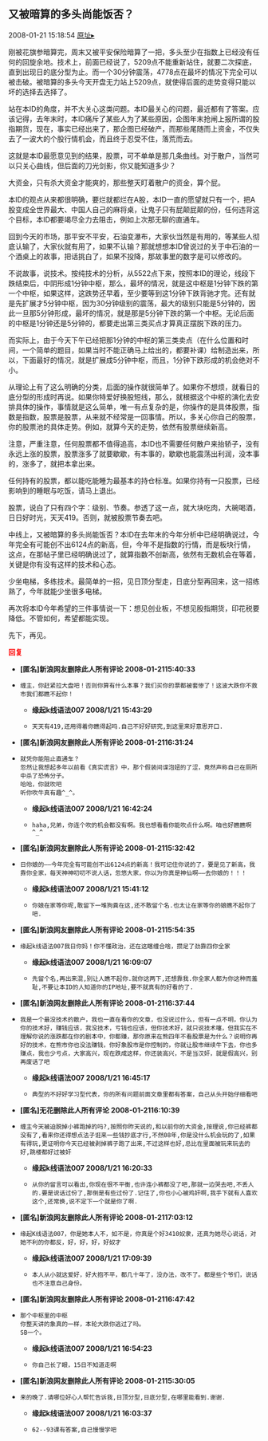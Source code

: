 ## 又被暗算的多头尚能饭否？
2008-01-21 15:18:54
[原址▸](http://www.fxgan.com/chan_time/2008_01_06/843.htm)



 刚被花旗参暗算完，周末又被平安保险暗算了一把，多头至少在指数上已经没有任何的回旋余地。技术上，前面已经说了，5209点不能重新站住，就要二次探底，直到出现日的底分型为止。而一个30分钟震荡，4778点在最坏的情况下完全可以被击破。被暗算的多头今天开盘无力站上5209点，就使得后面的走势变得只能以坏的选择去选择了。


 


 站在本ID的角度，并不大关心这类问题。本ID最关心的问题，最近都有了答案。应该记得，去年末时，本ID痛斥了某些人为了某些原因，企图年末抢闸上报所谓的股指期货，现在，事实已经出来了，那企图已经破产，而那些尾随而上资金，不仅失去了一波大的个股行情机会，而且终于忍受不住，落荒而去。


 


 这就是本ID最愿意见到的结果，股票，可不单单是那几条曲线。对于散户，当然可以只关心曲线，但后面的刀光剑影，你又能知道多少？


 


 大资金，只有杀大资金才能爽的，那些整天盯着散户的资金，算个屁。


 


 本ID的观点从来都很明确，要烂就都烂在A股，本ID一直的愿望就只有一个，把A股变成全世界最大、中国人自己的麻将桌，让鬼子只有屁颠屁颠的份，任何违背这个目标，本ID都要竭尽全力去阻击，例如上次那无聊的直通车。


 


 回到今天的市场，那平安不平安，石油变瀑布，大家伙当然是有用的，等某些人彻底认输了，大家伙就有用了，如果不认输？那就想想本ID曾说过的关于中石油的一个酒桌上的故事，把话挑白了，如果不投降，那故事里的数字是可以修改的。


 


 不说故事，说技术。按纯技术的分析，从5522点下来，按照本ID的理论，线段下跌结束后，中阴形成1分钟中枢，那么，最坏的情况，就是这中枢是1分钟下跌的第一个中枢，如果这样，这跌势还早着，至少要等到这1分钟下跌背驰才完。还有就是先扩展才5分钟中枢，因为30分钟级别的震荡，最大的级别只能是5分钟的，因此一旦那5分钟形成，最坏的情况，就是那是5分钟下跌的第一个中枢。无论后面的中枢是1分钟还是5分钟的，都要走出第三类买点才算真正摆脱下跌的压力。


 


 而实际上，由于今天下午已经把那1分钟的中枢的第三类卖点（在什么位置和时间，一个简单的题目，如果当时不能正确马上给出的，都要补课）给制造出来，所以，下面最好的情况，就是扩展成5分钟中枢，而且，1分钟下跌形成的机会绝对不小。


 


 从理论上有了这么明确的分类，后面的操作就很简单了。如果你不想烦，就看日的底分型的形成时再说。如果你特爱好换股短线，那么，就根据这个中枢的演化去安排具体的操作，事情就是这么简单，唯一有点复杂的是，你操作的是具体股票，指数是指数，股票是股票，从来就不经常是一回事情。所以，多关心你自己的股票，你的股票池的具体走势。例如，就算今天的走势，依然有股票继续新高。


 


 注意，严重注意，任何股票都不值得追高，本ID也不需要任何散户来抬轿子，没有永远上涨的股票，股票涨多了就要歇歇，有本事的，歇歇也能震荡出利润，没本事的，涨多了，就把本拿出来。


 


 任何持有的股票，都以能吃能睡为最基本的持仓标准。如果你持有一只股票，已经影响到的睡眠与吃饭，请马上退出。


 


 股票，说白了只有四个字：级别、节奏。参透了这一点，就大块吃肉，大碗喝酒，日日好时光，天天419。否则，就被股票节奏去吧。


 


 中线上，又被暗算的多头尚能饭否？本ID在去年末的今年分析中已经明确说过，今年完全有可能创不出6124点的新高，但，今年不是指数的行情，而是板块行情，这点，在那帖子里已经明确说过了，就算指数不创新高，依然有无数机会在等着，关键是你有没有这样的技术和心态。


 


 少坐电梯，多练技术。最简单的一招，见日顶分型走，日底分型再回来，这一招练熟了，今年就能少坐很多电梯。


 


 再次将本ID今年希望的三件事情说一下：想见创业板，不想见股指期货，印花税要降低。不管如何，希望都能实现。


 


 先下，再见。





<font color='red'>**回复**</font>


- **[匿名]新浪网友删除此人所有评论 2008-01-2115:40:33**
- ```
  缠主，你赶紧拉大盘吧！否则你算有什么本事？我们买你的票都被套惨了！这波大跌你不救市我们都瞧不起你！
  ```
   - **缘起k线语法007 2008/1/21 15:43:29**
   - ```
     天天有419,还用得着你瞧得起吗.自己不好好研究,到这里来好意思开口.
     ```
- **[匿名]新浪网友删除此人所有评论 2008-01-2116:31:24**
- ```
  就凭你能阻止直通车？
  忽然让我想起多年以前看《真实谎言》中，那个假装间谍泡妞的了涩，竟然声称自己在厕所中杀了恐怖分子。
  哈哈，你就吹吧
  听你吹牛真有趣^_^。
  ```
   - **缘起k线语法007 2008/1/21 16:42:24**
   - ```
     haha,兄弟，你连个吹的机会都没有啊。我也想看看你能吹点什么啊。咱也好瞧瞧啊
     ^_^
     ```
- **[匿名]新浪网友删除此人所有评论 2008-01-2115:32:42**
- ```
  日你娘的――今年完全有可能创不出6124点的新高！我可记住你说的了，要是见了新高，我靠你全家，每天神神叨叨不说人话，忽悠大家，你以为你真是神仙啊――去你娘的！！！
  ```
   - **缘起k线语法007 2008/1/21 15:41:12**
   - ```
     你娘在家等你呢,敢留下一堆狗粪在这,还不敢留个名.也太让在家等你的娘瞧不起你了吧.
     ```
- **[匿名]新浪网友删除此人所有评论 2008-01-2115:54:35**
- ```
  缘起k线语法007我日你妈！你不懂政治，还在这瞎缠合啥，攒足了劲靠四你全家
  ```
   - **缘起k线语法007 2008/1/21 16:09:07**
   - ```
     先留个名,再出来混,别让人瞧不起你.就你这两下,还想靠我.你全家人都为你这种而羞耻,不要让本ID的人知道你的IP地址,要不就真有的好看的了.
     ```
- **[匿名]新浪网友删除此人所有评论 2008-01-2116:37:44**
- ```
  我是一个最没技术的散户，我也一直在看你的文章，也没说过什么，但有一点不明，你认为你的技术好，赚钱应该，我没技术，亏钱也应该，但你技术好，就只说技术噻，但我实在不理解你说的涨跌都在你的剧本中，你都赚，那你原来在熊四年不看股票是为什么？说明你再好的技术，在熊市你也没法赚钱，你好象股市是你控制的，你就让股市继续牛下去，你也多赚点，我也少亏点，大家高兴，现在跌成这样，你还装高兴，不是当汉奸，就是假高兴，别再废话了吧
  ```
   - **缘起k线语法007 2008/1/21 16:45:17**
   - ```
     典型的不好好学习型代表，你的所有问题前面文章里都有答案，自己从头开始仔细看吧
     ```
- **[匿名]无花删除此人所有评论 2008-01-2116:10:39**
- ```
  缠主今天被迫脱掉小裤跑掉的吗?,按照你昨天说的,和以前你的大资金,按理说,你已经裤都没有了,看来你还得想点法子诳来一些钱抄底才行,不然08年,你是没什么机会玩的了,如果有得玩,更证明你今天已经被剥掉裤子跑了出来,不过这样也好,总比在里面被玩来玩去的好,跳楼都好过被奸
  ```
   - **缘起k线语法007 2008/1/21 16:20:33**
   - ```
     从你的留言可以看出,你现在很不平衡,也许连小裤都没了吧,那就一边哭去吧,不丢人的.要是说话过份了,那倒是有些过份了.记住了,你也小心被鸡奸啊,我手下就有人喜欢这个,还常换,说不定下一个就是你了啊.
     ```
- **[匿名]新浪网友删除此人所有评论 2008-01-2117:03:12**
- ```
  缘起K线语法007，你是她本人不，如不是，你真是个好3410奴隶，还真为她尽心说话，对她不利的你都反，好，好，好，好奴才
  ```
   - **缘起k线语法007 2008/1/21 17:09:39**
   - ```
     本人从小就这爱好，好大抱不平，都几十年了，没办法，改不了。都是些个爷们，说话也不注意自己身份。
     ```
- **[匿名]新浪网友删除此人所有评论 2008-01-2116:47:42**
- ```
  那个中枢里的中枢
  你整天讲的象真的一样，本轮大跌你逃过了吗。
  SB一个。
  ```
   - **缘起k线语法007 2008/1/21 16:54:23**
   - ```
     你自己长了眼，15日不知道走啊
     ```
- **[匿名]新浪网友删除此人所有评论 2008-01-2115:30:05**
- ```
  来的晚了.请哪位好心人帮忙告诉我,日顶分型,日底分型,在哪里能看到.谢谢.
  ```
   - **缘起k线语法007 2008/1/21 16:03:37**
   - ```
     62--93课有答案,自己慢慢学吧
     ```
